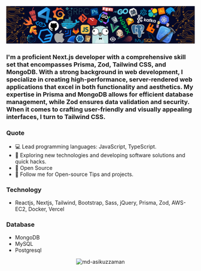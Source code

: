 <img src="https://raw.githubusercontent.com/BINOD-XD/BINOD-XD/main/header_.png"/>

### I'm a proficient Next.js developer with a comprehensive skill set that encompasses Prisma, Zod, Tailwind CSS, and MongoDB. With a strong background in web development, I specialize in creating high-performance, server-rendered web applications that excel in both functionality and aesthetics. My expertise in Prisma and MongoDB allows for efficient database management, while Zod ensures data validation and security. When it comes to crafting user-friendly and visually appealing interfaces, I turn to Tailwind CSS.

### Quote
* 💻 Lead programming languages: JavaScript, TypeScript.
* 📌 Exploring new technologies and developing software solutions and quick hacks.
* 🧩 Open Source
* 📂 Follow me for Open-source Tips and projects.

### Technology
* Reactjs, Nextjs, Tailwind, Bootstrap, Sass, jQuery, Prisma, Zod, AWS-EC2, Docker, Vercel

### Database
* MongoDB
* MySQL
* Postgresql


<div width="100%" align="center">
<img
    src="https://github-readme-stats.vercel.app/api/top-langs?username=md-asikuzzaman&show_icons=true&locale=en&layout=compact&show_icons=true&count_private=true&theme=react&bg_color=0D1117"
    alt="md-asikuzzaman"
  />
</div>



